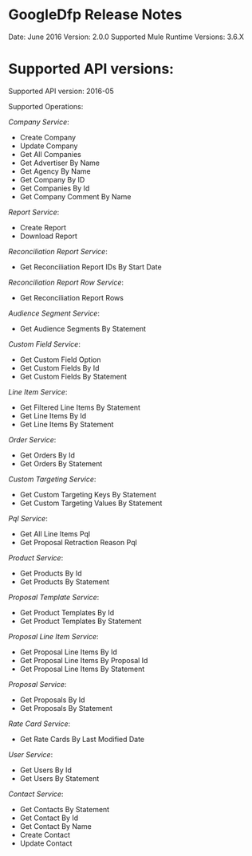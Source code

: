 # GoogleDfp Release Notes
Date: June 2016
Version: 2.0.0
Supported Mule Runtime Versions: 3.6.X

# Supported API versions:
Supported API version: 2016-05

Supported Operations:

*Company Service*:

* Create Company
* Update Company
* Get All Companies
* Get Advertiser By Name
* Get Agency By Name
* Get Company By ID
* Get Companies By Id
* Get Company Comment By Name

*Report Service*:

* Create Report
* Download Report

*Reconciliation Report Service*:

* Get Reconciliation Report IDs By Start Date

*Reconciliation Report Row Service*:

* Get Reconciliation Report Rows

*Audience Segment Service*:

* Get Audience Segments By Statement

*Custom Field Service*:

* Get Custom Field Option
* Get Custom Fields By Id
* Get Custom Fields By Statement

*Line Item Service*:

* Get Filtered Line Items By Statement
* Get Line Items By Id
* Get Line Items By Statement

*Order Service*:

* Get Orders By Id
* Get Orders By Statement

*Custom Targeting Service*:

* Get Custom Targeting Keys By Statement
* Get Custom Targeting Values By Statement

*Pql Service*:

* Get All Line Items Pql
* Get Proposal Retraction Reason Pql

*Product Service*:

* Get Products By Id
* Get Products By Statement

*Proposal Template Service*:

* Get Product Templates By Id
* Get Product Templates By Statement

*Proposal Line Item Service*:

* Get Proposal Line Items By Id
* Get Proposal Line Items By Proposal Id
* Get Proposal Line Items By Statement

*Proposal Service*:

* Get Proposals By Id
* Get Proposals By Statement

*Rate Card Service*:

* Get Rate Cards By Last Modified Date

*User Service*:

* Get Users By Id
* Get Users By Statement

*Contact Service*:

* Get Contacts By Statement
* Get Contact By Id
* Get Contact By Name
* Create Contact
* Update Contact
